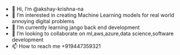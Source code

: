 - 👋 Hi, I’m @akshay-krishna-na
- 👀 I’m interested in creating Machine Learning models for real world annoying digital problems
- 🌱 I’m currently learning jango back end development
- 💞️ I’m looking to collaborate on ml,aws,azure,data science,software development
- 📫 How to reach me +919447359321

<!---
akshay-krishna-na/akshay-krishna-na is a ✨ special ✨ repository because its `README.md` (this file) appears on your GitHub profile.
You can click the Preview link to take a look at your changes.
--->
